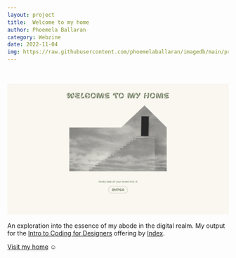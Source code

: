 ```yaml
---
layout: project
title:  Welcome to my home
author: Phoemela Ballaran
category: Webzine
date: 2022-11-04
img: https://raw.githubusercontent.com/phoemelaballaran/imagedb/main/projects/myhome-cover.png
---
```

<br><br>
<img src="https://raw.githubusercontent.com/phoemelaballaran/imagedb/main/projects/myhome.png">
<br>
<p>An exploration into the essence of my abode in the digital realm. My output for the <a href="https://www.index-space.org/products/intro-to-coding-for-designers-3" target="_blank">Intro to Coding for Designers</a> offering by <a href="https://index-space.org/" target="_blank">Index</a>.</p>
<p><a href="https://phoemelaballaran.github.io/myhome" target="_blank">Visit my home</a> ☺︎</p>
<br><br>
